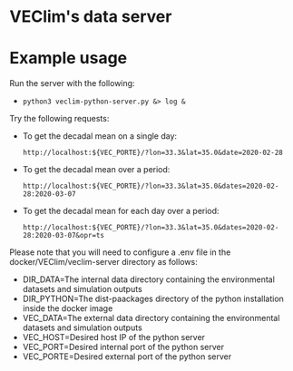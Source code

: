 # VEClim's data server

# Example usage
 Run the server with the following:

 -   `python3 veclim-python-server.py &> log &`

 Try the following requests:

 - To get the decadal mean on a single day:
    
    `http://localhost:${VEC_PORTE}/?lon=33.3&lat=35.0&date=2020-02-28`

 - To get the decadal mean over a period:

    `http://localhost:${VEC_PORTE}/?lon=33.3&lat=35.0&dates=2020-02-28:2020-03-07`

 - To get the decadal mean for each day over a period:

    `http://localhost:${VEC_PORTE}/?lon=33.3&lat=35.0&dates=2020-02-28:2020-03-07&opr=ts`

Please note that you will need to configure a .env file in the docker/VEClim/veclim-server directory as follows:
 - DIR_DATA=The internal data directory containing the environmental datasets and simulation outputs
 - DIR_PYTHON=The dist-paackages directory of the python installation inside the docker image
 - VEC_DATA=The external data directory containing the environmental datasets and simulation outputs
 - VEC_HOST=Desired host IP of the python server
 - VEC_PORT=Desired internal port of the python server
 - VEC_PORTE=Desired external port of the python server